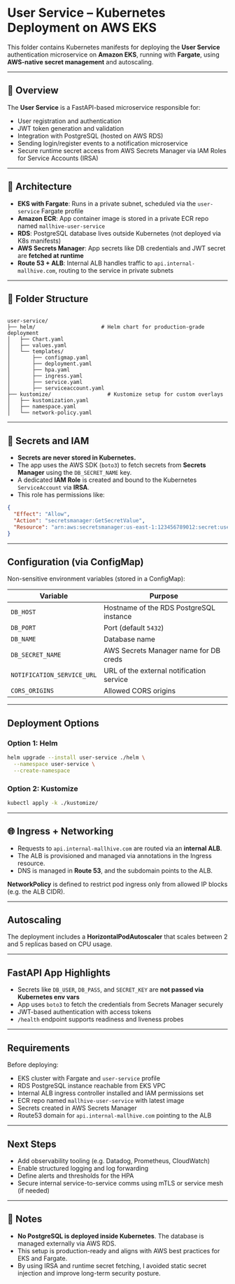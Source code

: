 # User Service – Kubernetes Deployment on AWS EKS

This folder contains Kubernetes manifests for deploying the **User Service** authentication microservice on **Amazon EKS**, running with **Fargate**, using **AWS-native secret management** and autoscaling.

---

## 📌 Overview

The **User Service** is a FastAPI-based microservice responsible for:

- User registration and authentication
- JWT token generation and validation
- Integration with PostgreSQL (hosted on AWS RDS)
- Sending login/register events to a notification microservice
- Secure runtime secret access from AWS Secrets Manager via IAM Roles for Service Accounts (IRSA)

---

## 🔧 Architecture

- **EKS with Fargate**: Runs in a private subnet, scheduled via the `user-service` Fargate profile
- **Amazon ECR**: App container image is stored in a private ECR repo named `mallhive-user-service`
- **RDS**: PostgreSQL database lives outside Kubernetes (not deployed via K8s manifests)
- **AWS Secrets Manager**: App secrets like DB credentials and JWT secret are **fetched at runtime**
- **Route 53 + ALB**: Internal ALB handles traffic to `api.internal-mallhive.com`, routing to the service in private subnets

---

## 📁 Folder Structure

```

user-service/
├── helm/                     # Helm chart for production-grade deployment
│   ├── Chart.yaml
│   ├── values.yaml
│   └── templates/
│       ├── configmap.yaml
│       ├── deployment.yaml
│       ├── hpa.yaml
│       ├── ingress.yaml
│       ├── service.yaml
│       ├── serviceaccount.yaml
├── kustomize/                  # Kustomize setup for custom overlays
│   ├── kustomization.yaml
│   ├── namespace.yaml
│   └── network-policy.yaml

```
---

## 🔐 Secrets and IAM

- **Secrets are never stored in Kubernetes.**
- The app uses the AWS SDK (`boto3`) to fetch secrets from **Secrets Manager** using the `DB_SECRET_NAME` key.
- A dedicated **IAM Role** is created and bound to the Kubernetes `ServiceAccount` via **IRSA**.
- This role has permissions like:

```json
{
  "Effect": "Allow",
  "Action": "secretsmanager:GetSecretValue",
  "Resource": "arn:aws:secretsmanager:us-east-1:123456789012:secret:user-service/*"
}
```

---

##  Configuration (via ConfigMap)

Non-sensitive environment variables (stored in a ConfigMap):

| Variable                   | Purpose                                  |
| -------------------------- | ---------------------------------------- |
| `DB_HOST`                  | Hostname of the RDS PostgreSQL instance  |
| `DB_PORT`                  | Port (default `5432`)                    |
| `DB_NAME`                  | Database name                            |
| `DB_SECRET_NAME`           | AWS Secrets Manager name for DB creds    |
| `NOTIFICATION_SERVICE_URL` | URL of the external notification service |
| `CORS_ORIGINS`             | Allowed CORS origins                     |

---

##  Deployment Options

### Option 1: Helm

```bash
helm upgrade --install user-service ./helm \
  --namespace user-service \
  --create-namespace
```

### Option 2: Kustomize

```bash
kubectl apply -k ./kustomize/
```

---

## 🌐 Ingress + Networking

* Requests to `api.internal-mallhive.com` are routed via an **internal ALB**.
* The ALB is provisioned and managed via annotations in the Ingress resource.
* DNS is managed in **Route 53**, and the subdomain points to the ALB.

**NetworkPolicy** is defined to restrict pod ingress only from allowed IP blocks (e.g. the ALB CIDR).

---

##  Autoscaling

The deployment includes a **HorizontalPodAutoscaler** that scales between 2 and 5 replicas based on CPU usage.

---

##  FastAPI App Highlights

* Secrets like `DB_USER`, `DB_PASS`, and `SECRET_KEY` are **not passed via Kubernetes env vars**
* App uses `boto3` to fetch the credentials from Secrets Manager securely
* JWT-based authentication with access tokens
* `/health` endpoint supports readiness and liveness probes

---

##  Requirements

Before deploying:

* EKS cluster with Fargate and `user-service` profile
* RDS PostgreSQL instance reachable from EKS VPC
* Internal ALB ingress controller installed and IAM permissions set
* ECR repo named `mallhive-user-service` with latest image
* Secrets created in AWS Secrets Manager
* Route53 domain for `api.internal-mallhive.com` pointing to the ALB

---

##  Next Steps

* Add observability tooling (e.g. Datadog, Prometheus, CloudWatch)
* Enable structured logging and log forwarding
* Define alerts and thresholds for the HPA
* Secure internal service-to-service comms using mTLS or service mesh (if needed)

---

## 🧠 Notes

* **No PostgreSQL is deployed inside Kubernetes**. The database is managed externally via AWS RDS.
* This setup is production-ready and aligns with AWS best practices for EKS and Fargate.
* By using IRSA and runtime secret fetching, I avoided static secret injection and improve long-term security posture.
